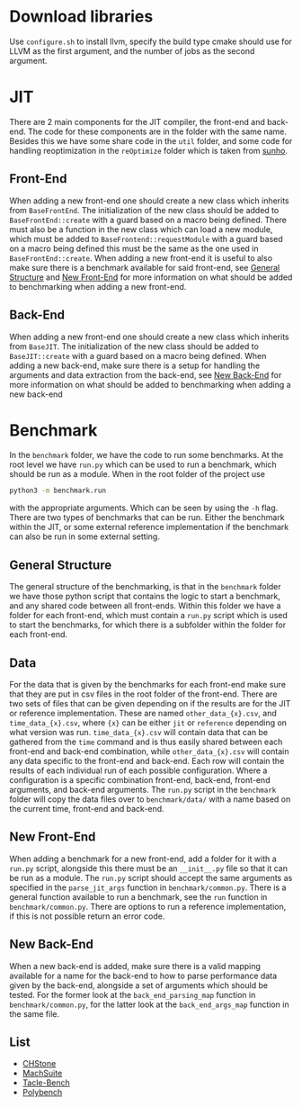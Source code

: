 # Download libraries
Use `configure.sh` to install llvm, specify the build type cmake should use for LLVM as the first argument, and the
number of jobs as the second argument.
# JIT
There are 2 main components for the JIT compiler, the front-end and back-end. The code for these components are in the
folder with the same name. Besides this we have some share code in the `util` folder, and some code for handling
reoptimization in the `reOptimize` folder which is taken from [sunho](https://gist.github.com/sunho/bbbf7c415ea4e16d37bec5cea8adce5a).
## Front-End
When adding a new front-end one should create a new class which inherits from `BaseFrontEnd`. The initialization of the
new class should be added to `BaseFrontEnd::create` with a guard based on a macro being defined. There must  also be a
function in the new class which can load a new module, which must be  added to `BaseFrontend::requestModule` with a guard
based on a macro being defined this must be the same as the one used in `BaseFrontEnd::create`. When adding a new
front-end it is useful to also make sure there is a benchmark available for said front-end, see [General Structure](#general-structure)
and [New Front-End](#new-front-end) for more information on what should be added to benchmarking when adding a new front-end.
## Back-End
When adding a new front-end one should create a new class which inherits from `BaseJIT`. The initialization of the new
class should be added to `BaseJIT::create` with a guard based on a macro being defined. When adding a new back-end, make
sure there is a setup for handling the arguments and data extraction from the back-end, see [New Back-End](#new-back-end)
for more information on what should be  added to benchmarking when adding a new back-end
# Benchmark
In the `benchmark` folder, we have the code to run some benchmarks. At the root level we have `run.py` which can be used
to run a benchmark, which should be run as a module. When in the root folder of the project use
```bash
python3 -m benchmark.run
```
with the appropriate arguments. Which can be seen by using the `-h` flag. There are two types of benchmarks that can be
run. Either the benchmark within the JIT, or some external reference implementation if the benchmark can also be run in
some external setting.
## General Structure
The general structure of the benchmarking, is that in the `benchmark` folder we have those python script that contains
the logic to start a benchmark, and any shared code between all front-ends. Within this folder we have a folder for each
front-end, which must contain a `run.py` script which is used to start the benchmarks, for which there is a subfolder
within the folder for each front-end.
## Data
For the data that is given by the benchmarks for each front-end make sure that they are put in csv files in the root folder
of the front-end. There are two sets of files that can be given depending on if the results are for the JIT or reference
implementation. These are named `other_data_{x}.csv`, and `time_data_{x}.csv`, where `{x}` can be either `jit` or
`reference` depending on what version was run. `time_data_{x}.csv` will contain data that can be gathered from the `time`
command and is thus easily  shared between each front-end and back-end combination, while `other_data_{x}.csv` will contain
any data specific to the front-end and back-end. Each row will contain the results of each individual run of each possible
configuration. Where a configuration is a specific combination front-end, back-end, front-end arguments, and back-end
arguments. The `run.py` script in the `benchmark` folder will copy the data files over to `benchmark/data/` with a name
based on the current time, front-end and back-end.
## New Front-End
When adding a benchmark for a new front-end, add a folder for it with a `run.py` script, alongside this there must be an
`__init__.py` file so that it can be run as a module. The `run.py` script should accept the same arguments as specified
in the `parse_jit_args` function in `benchmark/common.py`. There is a general function available to run a benchmark, see
the `run` function in `benchmark/common.py`. There are options to run a reference implementation, if this is not possible
return an error code.
## New Back-End
When a new back-end is added, make sure there is a valid mapping available for a name for the back-end to how to parse
performance data given by the back-end, alongside a set of arguments which should be tested. For the former look at the
`back_end_parsing_map` function in `benchmark/common.py`, for the latter look at the `back_end_args_map` function in the
same file.
## List
* [CHStone](https://github.com/A-T-Kristensen/patmos_HLS)
* [MachSuite](https://github.com/breagen/MachSuite/)
* [Tacle-Bench](https://github.com/tacle/tacle-bench)
* [Polybench](https://web.cs.ucla.edu/~pouchet/software/polybench/)